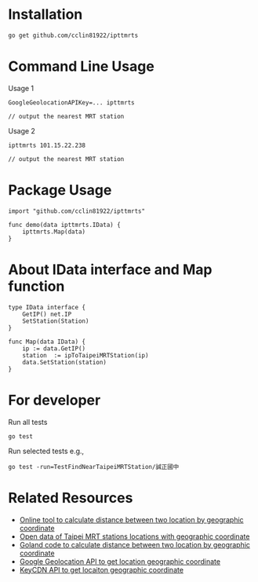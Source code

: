 # Installation

```
go get github.com/cclin81922/ipttmrts
```

# Command Line Usage

Usage 1

```
GoogleGeolocationAPIKey=... ipttmrts

// output the nearest MRT station
``` 

Usage 2

```
ipttmrts 101.15.22.238

// output the nearest MRT station
```

# Package Usage

```
import "github.com/cclin81922/ipttmrts"

func demo(data ipttmrts.IData) {
    ipttmrts.Map(data)
}
```

# About IData interface and Map function

```
type IData interface {
    GetIP() net.IP
    SetStation(Station)
}

func Map(data IData) {
    ip := data.GetIP()
    station  := ipToTaipeiMRTStation(ip)
    data.SetStation(station)
}
```

# For developer

Run all tests

```
go test
```

Run selected tests e.g.,

```
go test -run=TestFindNearTaipeiMRTStation/誠正國中
```

# Related Resources

* [Online tool to calculate distance between two location by geographic coordinate](http://www.storyday.com/wp-content/uploads/2008/09/latlung_dis.html)
* [Open data of Taipei MRT stations locations with geographic coordinate](https://fusiontables.google.com/DataSource?docid=1QL2wqpruEvkPKhfb14Md9JMBzQIcKFFJ8wfAmORu#card:id=2)
* [Goland code to calculate distance between two location by geographic coordinate](https://blog.csdn.net/u013421629/article/details/72722714)
* [Google Geolocation API to get location geographic coordinate](https://developers.google.com/maps/documentation/geolocation/intro)
* [KeyCDN API to get locaiton geographic coordinate](https://tools.keycdn.com/geo)